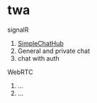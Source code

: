 # twa

signalR
1. [SimpleChatHub](https://github.com/ickqkicx/twa/tree/signalRAndWebRTC/SignalR/SimpleChatHub)</br>
2. General and private chat</br>
3. chat with auth</br>

WebRTC
1. ...</br>
2. ...</br>
